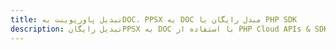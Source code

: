 ---title: تبدیل پاورپوینت بهDOC، PPSX به DOC مبدل رایگان یا PHP SDKdescription: تبدیل رایگانPPSX به DOC با استفاده از PHP Cloud APIs & SDK. همچنین اسناد Microsoft PowerPoint را در Cloud ایجاد، ویرایش و رندر کنید.---